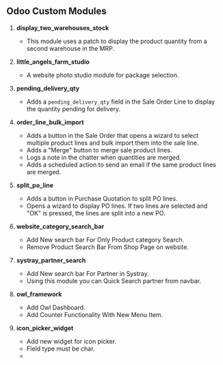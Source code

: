 
## Odoo Custom Modules

1. **display_two_warehouses_stock**
   - This module uses a patch to display the product quantity from a second warehouse in the MRP.

2. **little_angels_farm_studio**
   - A website photo studio module for package selection.

3. **pending_delivery_qty**
   - Adds a `pending_delivery_qty` field in the Sale Order Line to display the quantity pending for delivery.

4. **order_line_bulk_import**
   - Adds a button in the Sale Order that opens a wizard to select multiple product lines and bulk import them into the sale line.
   - Adds a "Merge" button to merge sale product lines.
   - Logs a note in the chatter when quantities are merged.
   - Adds a scheduled action to send an email if the same product lines are merged.

5. **split_po_line**
   - Adds a button in Purchase Quotation to split PO lines.
   - Opens a wizard to display PO lines. If two lines are selected and "OK" is pressed, the lines are split into a new PO.

6. **website_category_search_bar**
   - Add New search bar For Only Product category Search.
   - Remove Product Search Bar From Shop Page on website.

7. **systray_partner_search**
   - Add New search bar For Partner in Systray.
   - Using this module you can Quick Search partner from navbar.

8. **owl_framework**
   - Add Owl Dashboard.
   - Add Counter Functionality With New Menu Item.

9. **icon_picker_widget**
   - Add new widget for icon picker.
   - Field type must be char.
   - <field name="icon" widget="icon_picker"/>
